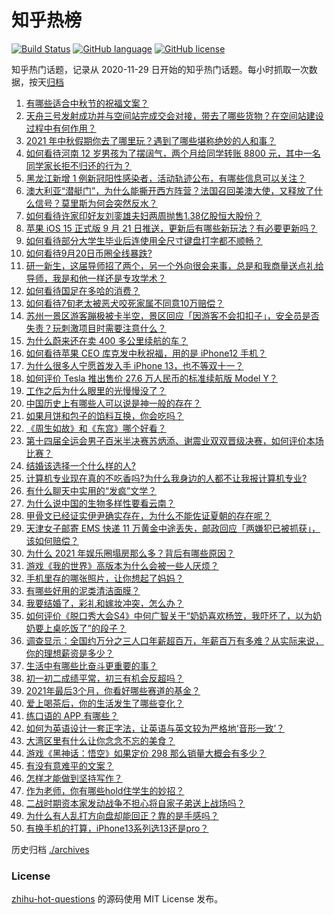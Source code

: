 # 知乎热榜
[![Build Status](https://github.com/ToWeLong/zhihu-hot-questions/workflows/CI/badge.svg)](https://github.com/ToWeLong/zhihu-hot-questions/actions)
[![GitHub language](https://img.shields.io/badge/language-golang-orange.svg)](https://golang.org/)
[![GitHub license](https://img.shields.io/github/license/ToWeLong/zhihu-hot-questions)](https://github.com/ToWeLong/zhihu-hot-questions/blob/main/LICENSE)

知乎热门话题，记录从 2020-11-29 日开始的知乎热门话题。每小时抓取一次数据，按天[归档](./archives)

<!-- BEGIN -->

1. [有哪些适合中秋节的祝福文案？](https://www.zhihu.com/question/487603211)
1. [天舟三号发射成功并与空间站完成交会对接，带去了哪些货物？在空间站建设过程中有何作用？](https://www.zhihu.com/question/487898231)
1. [2021 年中秋假期你去了哪里玩？遇到了哪些堪称绝妙的人和事？](https://www.zhihu.com/question/487274740)
1. [如何看待河南 12 岁男孩为了摆阔气，两个月给同学转账 8800 元，其中一名同学家长拒不归还的行为？](https://www.zhihu.com/question/487950061)
1. [黑龙江新增 1 例新冠阳性感染者，活动轨迹公布，有哪些信息可以关注？](https://www.zhihu.com/question/488086405)
1. [澳大利亚“潜艇门”，为什么能撕开西方阵营？法国召回美澳大使，又释放了什么信号？莫里斯为何会突然反水？](https://www.zhihu.com/question/487928094)
1. [如何看待许家印好友刘銮雄夫妇两周抛售1.38亿股恒大股份？](https://www.zhihu.com/question/487572780)
1. [苹果 iOS 15 正式版 9 月 21 日推送，更新后有哪些新玩法？有必要更新吗？](https://www.zhihu.com/question/488070473)
1. [如何看待部分大学生毕业后连使用全尺寸键盘打字都不顺畅？](https://www.zhihu.com/question/265816543)
1. [如何看待9月20日币圈全线暴跌?](https://www.zhihu.com/question/488003026)
1. [研一新生，这届导师招了两个，另一个外向很会来事，总是和我商量送点礼给导师，我是和他一样还是专攻学术？](https://www.zhihu.com/question/487827699)
1. [如何看待国足在多哈的消费？](https://www.zhihu.com/question/487425883)
1. [如何看待7旬老太被恶犬咬死家属不同意10万赔偿？](https://www.zhihu.com/question/487827968)
1. [苏州一景区游客蹦极被卡半空，景区回应「因游客不会扣扣子」，安全员是否失责？玩刺激项目时需要注意什么？](https://www.zhihu.com/question/488079052)
1. [为什么蔚来还在卖 400 多公里续航的车？](https://www.zhihu.com/question/465399311)
1. [如何看待苹果 CEO 库克发中秋祝福，用的是 iPhone12 手机？](https://www.zhihu.com/question/488093554)
1. [为什么很多人宁愿首发入手 iPhone 13，也不等双十一？](https://www.zhihu.com/question/487667932)
1. [如何评价 Tesla 推出售价 27.6 万人民币的标准续航版 Model Y？](https://www.zhihu.com/question/470837546)
1. [工作之后为什么眼里的光慢慢没了？](https://www.zhihu.com/question/487773577)
1. [中国历史上有哪些人可以说是神一般的存在？](https://www.zhihu.com/question/349327981)
1. [如果月饼和包子的馅料互换，你会吃吗？](https://www.zhihu.com/question/487278955)
1. [《周生如故》和《东宫》哪个好看？](https://www.zhihu.com/question/482764719)
1. [第十四届全运会男子百米半决赛苏炳添、谢震业双双晋级决赛，如何评价本场比赛？](https://www.zhihu.com/question/487992849)
1. [结婚该选择一个什么样的人?](https://www.zhihu.com/question/485227674)
1. [计算机专业现在真的不吃香吗?为什么我身边的人都不让我报计算机专业?](https://www.zhihu.com/question/470635141)
1. [有什么聊天中实用的“发疯”文学？](https://www.zhihu.com/question/486039304)
1. [为什么说中国的生物多样性要看云南？](https://www.zhihu.com/question/485559733)
1. [甲骨文已经证实伊尹确实存在，为什么不能佐证夏朝的存在呢？](https://www.zhihu.com/question/487085237)
1. [天津女子邮寄 EMS 快递 11 万黄金中途丢失，邮政回应「两嫌犯已被抓获」，该如何赔偿？](https://www.zhihu.com/question/487511766)
1. [为什么 2021 年娱乐圈塌房那么多？背后有哪些原因？](https://www.zhihu.com/question/482302197)
1. [游戏《我的世界》高版本为什么会被一些人厌烦？](https://www.zhihu.com/question/486468966)
1. [手机里存的哪张照片，让你想起了妈妈？](https://www.zhihu.com/question/486589493)
1. [有哪些好用的泥类清洁面膜？](https://www.zhihu.com/question/40798375)
1. [我要结婚了，彩礼和嫁妆冲突，怎么办？](https://www.zhihu.com/question/487336103)
1. [如何评价《脱口秀大会S4》中何广智关于“奶奶喜欢杨笠，我吓坏了，以为奶奶要上桌吃饭了”的段子？](https://www.zhihu.com/question/485441053)
1. [调查显示：全国约万分之三人口年薪超百万，年薪百万有多难？从实际来说，你的理想薪资是多少？](https://www.zhihu.com/question/487694489)
1. [生活中有哪些比奋斗更重要的事？](https://www.zhihu.com/question/487411445)
1. [初一初二成绩平常，初三有机会反超吗？](https://www.zhihu.com/question/481380353)
1. [2021年最后3个月，你看好哪些赛道的基金？](https://www.zhihu.com/question/485859232)
1. [爱上喝茶后，你的生活发生了哪些变化？](https://www.zhihu.com/question/485565709)
1. [练口语的 APP 有哪些？](https://www.zhihu.com/question/25707926)
1. [如何为英语设计一套正字法，让英语与英文较为严格地‘音形一致’？](https://www.zhihu.com/question/278901824)
1. [大湾区里有什么让你念念不忘的美食？](https://www.zhihu.com/question/487945169)
1. [游戏《黑神话：悟空》如果定价 298 那么销量大概会有多少？](https://www.zhihu.com/question/485671595)
1. [有没有意难平的文案？](https://www.zhihu.com/question/474620238)
1. [怎样才能做到坚持写作？](https://www.zhihu.com/question/37563758)
1. [作为老师，你有哪些hold住学生的妙招？](https://www.zhihu.com/question/364314856)
1. [二战时期资本家发动战争不担心将自家子弟送上战场吗？](https://www.zhihu.com/question/484995263)
1. [为什么有人乱打方向盘却能回正？靠的是手感吗？](https://www.zhihu.com/question/473550294)
1. [有换手机的打算，iPhone13系列选13还是pro？](https://www.zhihu.com/question/487243615)

<!-- END -->

历史归档 [./archives](./archives)


### License
[zhihu-hot-questions](https://github.com/towelong/zhihu-hot-questions) 的源码使用 MIT License 发布。
